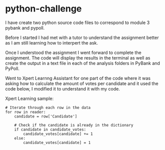 # python-challenge

I have create two python source code files to correspond to module 3 pybank and pypoll. 

Before I started I had met with a tutor to understand the assignment better as I am still learning how to interpert the ask.

Once I understood the assignment I went forward to complete the assignment. The code will display the results in the terminal as well as create the output in a text file in each of the analysis folders in PyBank and PyPoll.

Went to Xpert Learnng Assistant for one part of the code where it was asking how to calculate the amount of votes per candidate and it used the code below, I modified it to understand it with my code. 

Xpert Learning sample:

    # Iterate through each row in the data
    for row in reader:
        candidate = row['Candidate']
        
        # Check if the candidate is already in the dictionary
        if candidate in candidate_votes:
            candidate_votes[candidate] += 1
        else:
            candidate_votes[candidate] = 1
